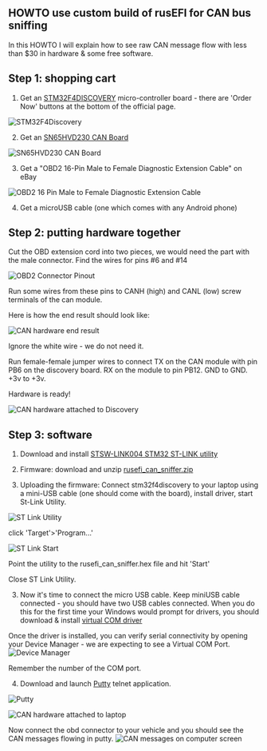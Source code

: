 ## HOWTO use custom build of rusEFI for CAN bus sniffing

In this HOWTO I will explain how to see raw CAN message flow with less than $30 in hardware & some free software.

## Step 1: shopping cart

1. Get an [STM32F4DISCOVERY](http://www.st.com/web/catalog/tools/FM116/SC959/SS1532/PF252419) micro-controller board - there are 'Order Now' buttons at the bottom of the official page.

![STM32F4Discovery](Images/2014-08-21T15-20-24.645Z-stm32f4_discovery.jpg)

2. Get an [SN65HVD230 CAN Board](http://www.wvshare.com/product/SN65HVD230-CAN-Board.htm)

![SN65HVD230 CAN Board](Images/sn65hvd230-can-board_l_1_5.jpg)

3. Get a "OBD2 16-Pin Male to Female Diagnostic Extension Cable" on eBay

![OBD2 16 Pin Male to Female Diagnostic Extension Cable](Images/OBD2_16_Pin_Male_to_Female_Diagnostic_Extension_Cable.jpg)

4. Get a microUSB cable (one which comes with any Android phone)

## Step 2: putting hardware together

Cut the OBD extension cord into two pieces, we would need the part with the male connector. Find the wires for pins #6 and #14

![OBD2 Connector Pinout](Images/obd2_connector.png)

Run some wires from these pins to CANH (high) and CANL (low) screw terminals of the can module.

Here is how the end result should look like:

![CAN hardware end result](Images/CAN_hardware.jpg)

Ignore the white wire - we do not need it.

Run female-female jumper wires to connect TX on the CAN module with pin PB6 on the discovery board. RX on the module to pin PB12. GND to GND. +3v to +3v.

Hardware is ready!

![CAN hardware attached to Discovery](Images/CAN_hardware2.jpg)

## Step 3: software
1. Download and install [STSW-LINK004 STM32 ST-LINK utility](http://www.st.com/web/en/catalog/tools/PF258168)

2. Firmware: download and unzip [rusefi_can_sniffer.zip](http://rusefi.com/images/forum_posts/CAN/rusefi_can_sniffer.zip)

2. Uploading the firmware: Connect stm32f4discovery to your laptop using a mini-USB cable (one should come with the board), install driver, start St-Link Utility.

![ST Link Utility](Images/st_link_utility.png)

click 'Target'>'Program...'

![ST Link Start](Images/st_link_start.png)

Point the utility to the rusefi_can_sniffer.hex file and hit 'Start'

Close ST Link Utility.

3. Now it's time to connect the micro USB cable. Keep miniUSB cable connected - you should have two USB cables connected. When you do this for the first time your Windows would prompt for drivers, you should download & install [virtual COM driver](http://www.st.com/web/en/catalog/tools/PF257938)

Once the driver is installed, you can verify serial connectivity by opening your Device Manager - we are expecting to see a Virtual COM Port.
![Device Manager](Images/device_manager.png)

Remember the number of the COM port.

4. Download and launch [Putty](http://www.chiark.greenend.org.uk/~sgtatham/putty/download.html) telnet application.

![Putty](Images/putty.png)

![CAN hardware attached to laptop](Images/CAN_hardware3.jpg)

Now connect the obd connector to your vehicle and you should see the CAN messages flowing in putty.
![CAN messages on computer screen](Images/CAN_end_result.jpg)
